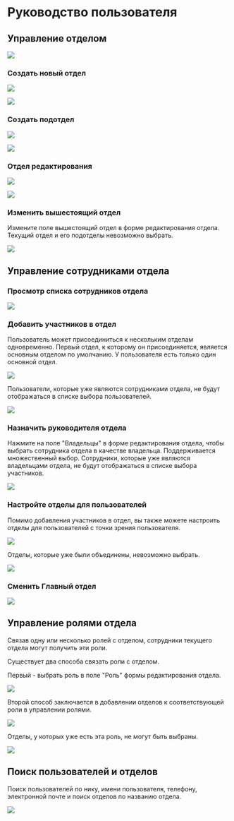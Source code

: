 # Руководство пользователя

## Управление отделом

![](https://static-docs.nocobase.com/a6eb94a5cc85a6c7b310f33173a5259d.png)

### Создать новый отдел

![](https://static-docs.nocobase.com/4857910991ae374b63251cee99511e93.png)

![](https://static-docs.nocobase.com/0cd13d99dcd21ced0bb1683557f0b76b.png)

### Создать подотдел

![](https://static-docs.nocobase.com/0be8c7db8d12c23f6fe137e7ce23688a.png)

![](https://static-docs.nocobase.com/2db2fc2037ed383edd60117a46fc9dd0.png)

### Отдел редактирования

![](https://static-docs.nocobase.com/a147319577e5cc36b5862c1e511f6722.png)

![](https://static-docs.nocobase.com/f206f866753cf30ac78aadf4f76bad32.png)

### Изменить вышестоящий отдел

Измените поле вышестоящий отдел в форме редактирования отдела. Текущий отдел и его подотделы невозможно выбрать.

![](https://static-docs.nocobase.com/9d80ddf42f32c77186566ed8ada70128.png)

## Управление сотрудниками отдела

### Просмотр списка сотрудников отдела

![](https://static-docs.nocobase.com/2aaf4d9bf55da105b5fca4e9f7e23ca7.png)

### Добавить участников в отдел

Пользователь может присоединиться к нескольким отделам одновременно. Первый отдел, к которому он присоединяется, является основным отделом по умолчанию. У пользователя есть только один основной отдел.

![](https://static-docs.nocobase.com/60afd282f33b555e6fe0662b9da544cc.png)

Пользователи, которые уже являются сотрудниками отдела, не будут отображаться в списке выбора пользователей.

![](https://static-docs.nocobase.com/6bcd93173c169973f970de35d2657993.png)

### Назначить руководителя отдела

Нажмите на поле "Владельцы" в форме редактирования отдела, чтобы выбрать сотрудника отдела в качестве владельца. Поддерживается множественный выбор. Сотрудники, которые уже являются владельцами отдела, не будут отображаться в списке выбора участников.

![](https://static-docs.nocobase.com/92970546cbd0aeb5a8b6a36da87583bd.png)

### Настройте отделы для пользователей

Помимо добавления участников в отдел, вы также можете настроить отделы для пользователей с точки зрения пользователя.

![](https://static-docs.nocobase.com/ca82a802012572e225570e8be93a4094.png)

Отделы, которые уже были объединены, невозможно выбрать.

![](https://static-docs.nocobase.com/70e16d17ee9c4b5d43f8a5e1c633b177.png)

### Сменить Главный отдел

![](https://static-docs.nocobase.com/da92dd1e10268adcd35445e9f1dac771.png)

## Управление ролями отдела

Связав одну или несколько ролей с отделом, сотрудники текущего отдела могут получить эти роли.

Существует два способа связать роли с отделом.

Первый - выбрать роль в поле "Роль" формы редактирования отдела.

![](https://static-docs.nocobase.com/70f77bb89aa1fb415c152a51a51cc23b.png)

Второй способ заключается в добавлении отделов к соответствующей роли в управлении ролями.

![](https://static-docs.nocobase.com/f2a7bec937cf2f179ce868a92b98416d.png)

Отделы, у которых уже есть эта роль, не могут быть выбраны.

![](https://static-docs.nocobase.com/be10299893581e1f97a4e01ddd5c7e59.png)

## Поиск пользователей и отделов

Поиск пользователей по нику, имени пользователя, телефону, электронной почте и поиск отделов по названию отдела.

![](https://static-docs.nocobase.com/2d71346a5400205b22436b4db331a9b8.png)
